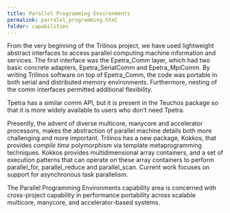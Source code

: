 ```yaml
---
title: Parallel Programming Environments
permalink: parralel_programming.html
folder: capabilities
---
```


From the very beginning of the Trilinos project, we have used lightweight abstract interfaces to access parallel computing machine information and services. The first interface was the Epetra_Comm layer, which had two basic concrete adapters, Epetra_SerialComm and Epetra_MpiComm. By writing Trilinos software on top of Epetra_Comm, the code was portable in both serial and distributed memory environments. Furthermore, nesting of the comm interfaces permitted additional flexibility.

Tpetra has a similar comm API, but it is present in the Teuchos package so that it is more widely available to users who don’t need Tpetra.

Presently, the advent of diverse multicore, manycore and accelerator processors, makes the abstraction of parallel machine details both more challenging and more important. Trilinos has a new package, Kokkos, that provides _compile time_ polymorphism via template metaprogramming techniques. Kokkos provides multidimensional array containers, and a set of execution patterns that can operate on these array containers to perform parallel_for, parallel_reduce and parallel_scan. Current work focuses on support for asynchronous task parallelism.

The Parallel Programming Environments capability area is concerned with cross-project capability in performance portability across scalable multicore, manycore, and accelerator-based systems.